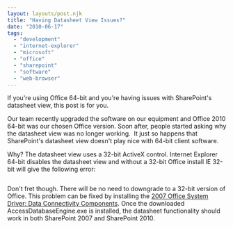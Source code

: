 ```yaml
---
layout: layouts/post.njk
title: "Having Datasheet View Issues?"
date: "2010-06-17"
tags: 
  - "development"
  - "internet-explorer"
  - "microsoft"
  - "office"
  - "sharepoint"
  - "software"
  - "web-browser"
---
```


If you're using Office 64-bit and you're having issues with SharePoint's datasheet view, this post is for you.

Our team recently upgraded the software on our equipment and Office 2010 64-bit was our chosen Office version. Soon after, people started asking why the datasheet view was no longer working.  It just so happens that SharePoint's datasheet view doesn't play nice with 64-bit client software.

Why? The datasheet view uses a 32-bit ActiveX control. Internet Explorer 64-bit disables the datasheet view and without a 32-bit Office install IE 32-bit will give the following error:

<img src="../../../img/posts/2010/error.jpg" alt="" class="img-fluid">

Don't fret though. There will be no need to downgrade to a 32-bit version of Office. This problem can be fixed by installing the [2007 Office System Driver: Data Connectivity Components](http://www.microsoft.com/downloads/details.aspx?familyid=7554F536-8C28-4598-9B72-EF94E038C891&displaylang=en "2007 Office System Driver: Data Connectivity Components"). Once the downloaded AccessDatabaseEngine.exe is installed, the datasheet functionality should work in both SharePoint 2007 and SharePoint 2010.
